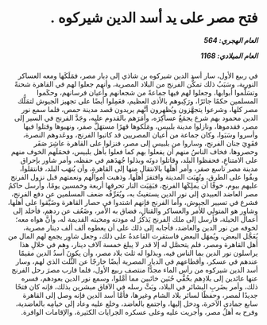 <h1 dir="rtl">فتح مصر على يد أسد الدين شيركوه  .</h1>

<h5 dir="rtl">العام الهجري:  564

العام الميلادي: 1168

</h5>

<p dir="rtl">في ربيع الأول، سار أسد الدين شيركوه بن شاذي إلى ديار مصر، فمَلَكَها ومعه العساكر النورية، وسَبَبُ ذلك تمكُّن الفرنج من البلاد المصرية، وأنهم جعلوا لهم في القاهرة شحنةً وتسَلَّموا أبوابها، وجعلوا لهم فيها جماعةً من شجعانهم وأعيان فرسانهم، وحكَموا المسلمين حكمًا جائرًا، ورَكِبوهم بالأذى العظيم، فعَمِلوا أيضًا على تجهيز الجيوش لتمَلُّك مصر كلها، وشرعوا يتجهَّزون ويُظهِرون أنَّهم يريدون قصد مدينة حمص، فلما سمع نور الدين محمود بهم شرع يجمَعُ عساكِرَه، وأمَرَهم بالقدوم عليه، وجَدَّ الفرنج في السير إلى مصر، فقدموها، ونازلوا مدينة بلبيس، ومَلَكوها قهرًا مستهَلَّ صفر، ونهبوها وقتلوا فيها وأسروا وسَبَوا، وكان جماعة من أعيان المصريين قد كاتبوا الفرنج، ووعَدوهم النصرة، فقَوِيَ جنان الفرنج، وساروا من بلبيس إلى مصر، فنزلوا على القاهرة عاشِرَ صَفَر وحصروها، فخاف الناسُ منهم أن يفعلوا بهم كما فعلوا بأهل بلبيس، فحمَلَهم الخوف منهم على الامتناعِ، فحفظوا البلد، وقاتلوا دونَه وبذلوا جُهدَهم في حفظه، وأمر شاور بإحراق مدينة مصر تاسع صفر، وأمر أهلَها بالانتقال منها إلى القاهرة، وأن يُنهَب البلد، فانتقلوا، وبقُوا على الطرق، ونُهِبَت المدينة وافتقرَ أهلُها، وذهبت أموالُهم ونعمتهم قبل نزول الفرنج عليهم بيوم، خوفًا أن يملِكَها الفرنج، فبَقِيَت النار تحرقها أربعة وخمسين يومًا، وأرسل حاكمُ مصر العاضد العبيدي إلى نور الدين يستغيثُ به، ويُعَرِّفُه ضعف المسلمين عن دفع الفرنج، فشرع في تسيير الجيوش، وأما الفرنج فإنهم اشتدوا في حصار القاهرة وضَيَّقوا على أهلها، وشاوِر هو المتولي للأمر والعساكر والقتال، فضاق به الأمر، وضَعُف عن ردهم، فأخلد إلى أعمال الحيلة، فأرسل إلى ملك الفرنج يَذكُرُ له مودته ومحبته القديمة له، وأنَّ هواه معه؛ لخوفه من نور الدين والعاضد، فأجابه إلى ذلك على أن يعطوه ألف ألف دينار مصرية، يُعَجَّل البعض، ويُمهَل البعض فاستقرت القاعدةُ على ذلك، وجعل شاوِر يجمع لهم المال من أهل القاهرة ومصر، فلم يتحصَّل له إلا قدر لا يبلغ خمسة آلاف دينار، وهم في خلالِ هذا يراسلون نور الدين بما الناس فيه، وبذلوا له ثلث بلاد مصر، وأن يكونَ أسدُ الدين مقيمًا عندهم في عسكر، وأقطاعهم في الديار المصرية أيضًا خارجًا عن الثُّلث الذي لهم، وسار أسد الدين شيركوه من رأس الماء مجدًّا منتصف ربيع الأول، فلما قارب مصرَ رحل الفرنج عنها عائدين إلى بلادِهم بخُفَّي حُنَين خائبين مما أمَّلوا، وسمع نور الدين بعودهم، فسره ذلك، وأمر بضَربِ البشائر في البلاد، وبَثَّ رسله في الآفاق مبشرين بذلك، فإنه كان فتحًا جديدًا لمصر، وحفظًا لسائر بلاد الشام وغيرها، فأمَّا أسد الدين فإنه وصل إلى القاهرة سابع جمادى الآخرة، ودخل إليها، واجتمع بالعاضد، وخلع عليه وعاد إلى خيامِه بالعاضدية، وفرح به أهلُ مصر، وأُجريت عليه وعلى عسكره الجرايات الكثيرة، والإقامات الوافرة.</p></br>
